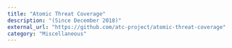 ```yaml
---
title: "Atomic Threat Coverage"
description: "(Since December 2018)"
external_url: "https://github.com/atc-project/atomic-threat-coverage"
category: "Miscellaneous"
---
```

